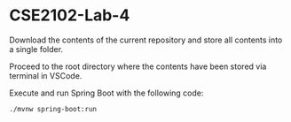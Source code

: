 # CSE2102-Lab-4

Download the contents of the current repository and store all contents into a single folder.

Proceed to the root directory where the contents have been stored via terminal in VSCode.

Execute and run Spring Boot with the following code:

    ./mvnw spring-boot:run
